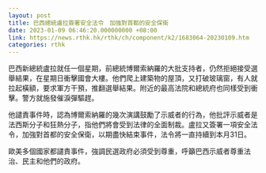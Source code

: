 ```yaml
---
layout: post
title: 巴西總統盧拉簽署安全法令　加強對首都的安全保衛
date: 2023-01-09 06:46:20.000000000 +08:00
link: https://news.rthk.hk/rthk/ch/component/k2/1683064-20230109.htm
categories: rthk
---
```


巴西新總統盧拉就任一個星期，前總統博爾索納羅的大批支持者，仍然拒絕接受選舉結果，在星期日衝擊國會大樓。他們爬上建築物的屋頂，又打破玻璃窗，有人就拉起橫額，要求軍方干預，推翻選舉結果。附近的最高法院和總統府也同樣受到衝擊。警方就施發催淚彈驅趕。

他譴責事件時，認為博爾索納羅的幾次演講鼓勵了示威者的行為，他批評示威者是法西斯分子和狂熱分子，指他們將會受到法律的全面制裁。盧拉又簽署一項安全法令，加強對首都的安全保衛，以期盡快結束事件，法令將一直持續到本月31日。

歐美多個國家都譴責事件，強調民選政府必須受到尊重，呼籲巴西示威者尊重法治、民主和他們的政府。
